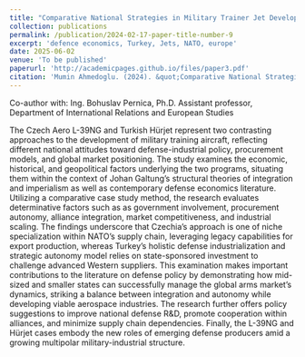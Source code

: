 ```yaml
---
title: "Comparative National Strategies in Military Trainer Jet Development: The Czech Aero L-39NG and Turkish TAI Hürjet in the Global Defense Economy"
collection: publications
permalink: /publication/2024-02-17-paper-title-number-9
excerpt: 'defence economics, Turkey, Jets, NATO, europe'
date: 2025-06-02
venue: 'To be published'
paperurl: 'http://academicpages.github.io/files/paper3.pdf'
citation: 'Mumin Ahmedoglu. (2024). &quot;Comparative National Strategies in Military Trainer Jet Development: The Czech Aero L-39NG and Turkish TAI Hürjet in the Global Defense Economy.&quot; <i> - </i>.'
---
```

Co-author with:
Ing. Bohuslav Pernica, Ph.D.
Assistant professor, Department of International Relations and European Studies

The Czech Aero L-39NG and Turkish Hürjet represent two contrasting approaches to the development of military training aircraft, reflecting different national attitudes toward defense-industrial policy, procurement models, and global market positioning. The study examines the economic, historical, and geopolitical factors underlying the two programs, situating them within the context of Johan Galtung’s structural theories of integration and imperialism as well as contemporary defense economics literature. Utilizing a comparative case study method, the research evaluates determinative factors such as as government involvement, procurement autonomy, alliance integration, market competitiveness, and industrial scaling. The findings underscore that Czechia’s approach is one of niche specialization within NATO’s supply chain, leveraging legacy capabilities for export production, whereas Turkey’s holistic defense industrialization and strategic autonomy model relies on state-sponsored investment to challenge advanced Western suppliers. This examination makes important contributions to the literature on defense policy by demonstrating how mid-sized and smaller states can successfully manage the global arms market’s dynamics, striking a balance between integration and autonomy while developing viable aerospace industries. The research further offers policy suggestions to improve national defense R&D, promote cooperation within alliances, and minimize supply chain dependencies. Finally, the L-39NG and Hürjet cases embody the new roles of emerging defense producers amid a growing multipolar military-industrial structure.
